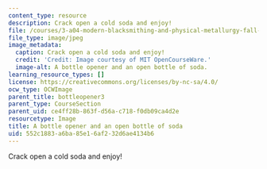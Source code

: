 ```yaml
---
content_type: resource
description: Crack open a cold soda and enjoy!
file: /courses/3-a04-modern-blacksmithing-and-physical-metallurgy-fall-2008/552c1883a6ba85e16af232d6ae4134b6_075.jpg
file_type: image/jpeg
image_metadata:
  caption: Crack open a cold soda and enjoy!
  credit: 'Credit: Image courtesy of MIT OpenCourseWare.'
  image-alt: A bottle opener and an open bottle of soda.
learning_resource_types: []
license: https://creativecommons.org/licenses/by-nc-sa/4.0/
ocw_type: OCWImage
parent_title: bottleopener3
parent_type: CourseSection
parent_uid: ce4ff28b-863f-d56a-c718-f0db09ca4d2e
resourcetype: Image
title: A bottle opener and an open bottle of soda
uid: 552c1883-a6ba-85e1-6af2-32d6ae4134b6
---
```

Crack open a cold soda and enjoy!